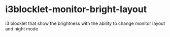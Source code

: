 # i3blocklet-monitor-bright-layout
i3 blocklet that show the brightness with the ability to change monitor layout and night mode
